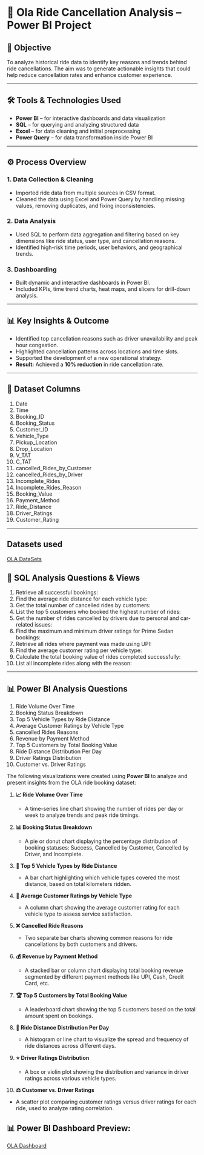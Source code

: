 # 🚗 Ola Ride Cancellation Analysis – Power BI Project

## 📌 **Objective**
To analyze historical ride data to identify key reasons and trends behind ride cancellations. The aim was to generate actionable insights that could help reduce cancellation rates and enhance customer experience.

---

## 🛠️ **Tools & Technologies Used**
- **Power BI** – for interactive dashboards and data visualization  
- **SQL** – for querying and analyzing structured data  
- **Excel** – for data cleaning and initial preprocessing  
- **Power Query** – for data transformation inside Power BI

---

## ⚙️ **Process Overview**

### 1. **Data Collection & Cleaning**
- Imported ride data from multiple sources in CSV format.
- Cleaned the data using Excel and Power Query by handling missing values, removing duplicates, and fixing inconsistencies.

### 2. **Data Analysis**
- Used SQL to perform data aggregation and filtering based on key dimensions like ride status, user type, and cancellation reasons.
- Identified high-risk time periods, user behaviors, and geographical trends.

### 3. **Dashboarding**
- Built dynamic and interactive dashboards in Power BI.
- Included KPIs, time trend charts, heat maps, and slicers for drill-down analysis.

---

## 📊 **Key Insights & Outcome**
- Identified top cancellation reasons such as driver unavailability and peak hour congestion.
- Highlighted cancellation patterns across locations and time slots.
- Supported the development of a new operational strategy.
- **Result:** Achieved a **10% reduction** in ride cancellation rate.

---

## 📁 **Dataset Columns**
1. Date  
2. Time  
3. Booking_ID  
4. Booking_Status  
5. Customer_ID  
6. Vehicle_Type  
7. Pickup_Location  
8. Drop_Location  
9. V_TAT  
10. C_TAT  
11. cancelled_Rides_by_Customer  
12. cancelled_Rides_by_Driver  
13. Incomplete_Rides  
14. Incomplete_Rides_Reason  
15. Booking_Value  
16. Payment_Method  
17. Ride_Distance  
18. Driver_Ratings  
19. Customer_Rating

---
## Datasets used
<a href = "https://github.com/itsmaanish/Ola-Ride-Cancellation-Analysis-Dashboard-Project/blob/main/Bookings.csv"> OLA DataSets </a>

## 💾 **SQL Analysis Questions & Views**
  1. Retrieve all successful bookings:
  2. Find the average ride distance for each vehicle type:
  3. Get the total number of cancelled rides by customers:
  4. List the top 5 customers who booked the highest number of rides:
  5. Get the number of rides cancelled by drivers due to personal and car-related issues:
  6. Find the maximum and minimum driver ratings for Prime Sedan bookings:
  7. Retrieve all rides where payment was made using UPI:
  8. Find the average customer rating per vehicle type:
  9. Calculate the total booking value of rides completed successfully:
 10. List all incomplete rides along with the reason:

---
## 📊 Power BI Analysis Questions
  1. Ride Volume Over Time
  2. Booking Status Breakdown
  3. Top 5 Vehicle Types by Ride Distance
  4. Average Customer Ratings by Vehicle Type
  5. cancelled Rides Reasons
  6. Revenue by Payment Method
  7. Top 5 Customers by Total Booking Value
  8. Ride Distance Distribution Per Day
  9. Driver Ratings Distribution
 10. Customer vs. Driver Ratings

The following visualizations were created using **Power BI** to analyze and present insights from the OLA ride booking dataset:

1. **📈 Ride Volume Over Time**  
   - A time-series line chart showing the number of rides per day or week to analyze trends and peak ride timings.

2. **📊 Booking Status Breakdown**  
   - A pie or donut chart displaying the percentage distribution of booking statuses: Success, Cancelled by Customer, Cancelled by Driver, and Incomplete.

3. **🚗 Top 5 Vehicle Types by Ride Distance**  
   - A bar chart highlighting which vehicle types covered the most distance, based on total kilometers ridden.

4. **🌟 Average Customer Ratings by Vehicle Type**  
   - A column chart showing the average customer rating for each vehicle type to assess service satisfaction.

5. **❌ Cancelled Ride Reasons**  
   - Two separate bar charts showing common reasons for ride cancellations by both customers and drivers.

6. **💰 Revenue by Payment Method**  
   - A stacked bar or column chart displaying total booking revenue segmented by different payment methods like UPI, Cash, Credit Card, etc.

7. **🏆 Top 5 Customers by Total Booking Value**  
   - A leaderboard chart showing the top 5 customers based on the total amount spent on bookings.

8. **📅 Ride Distance Distribution Per Day**  
   - A histogram or line chart to visualize the spread and frequency of ride distances across different days.

9. **⭐ Driver Ratings Distribution**  
   - A box or violin plot showing the distribution and variance in driver ratings across various vehicle types.

10. **⚖️ Customer vs. Driver Ratings**  
   - A scatter plot comparing customer ratings versus driver ratings for each ride, used to analyze rating correlation.

## 📊 Power BI Dashboard Preview:

<a href = "https://github.com/itsmaanish/Ola-Ride-Cancellation-Analysis-Dashboard-Project/tree/main/OLA%20DashBoard%20Screenshots"> OLA Dashboard </a>

                                                                                                                              



